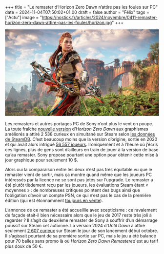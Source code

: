 
+++
title = "Le remaster d’Horizon Zero Dawn n’attire pas les foules sur PC"
date = 2024-11-04T07:50:02+01:00
draft = false
author = "Félix"
tags = ["Actu"]
image = "https://nostick.fr/articles/2024/novembre/0411-remaster-horizon-zero-dawn-attire-pas-les-foules/horizon.jpg"
+++

![Horizon Zero Dawn Remastered](horizon.jpg "") 

Les remasters et autres portages PC de Sony n’ont plus le vent en poupe. La toute fraîche [nouvelle version](https://store.steampowered.com/app/2561580/Horizon_Zero_Dawn_Remastered/) d’*Horizon Zero Dawn* aux graphismes améliorés a attiré 2 538 curieux en simultané sur Steam selon [les données de SteamDB](https://steamdb.info/app/2561580/charts/). C’est beaucoup moins que la version d’origine, sortie en 2020 et qui avait alors intrigué [56 557 joueurs](https://steamdb.info/app/1151640/charts/). Ironiquement et à l’heure où j’écris ces lignes, plus de gens sont d’ailleurs en train de jouer à la version de base qu’au remaster. Sony propose pourtant une option pour obtenir cette mise à jour graphique pour seulement 10 $.

Alors oui la comparaison entre les deux n’est pas très équitable vu que le remaster vient de sortir, mais ça montre quand même que les joueurs PC intéressés par la licence ne se sont pas jetés sur l’upgrade. Le remaster a été plutôt tièdement reçu par les joueurs, les évaluations Steam étant « moyennes » : de nombreuses critiques pointent des bugs ainsi que l’obligation d’avoir un compte PSN, ce qui n’est pas le cas de la première édition (qui est étonnamment [toujours en vente](https://store.steampowered.com/app/1151640/Horizon_Zero_Dawn_Complete_Edition/)).

L’annonce de ce remaster a été accueillie avec scepticisme : ce ravalement de façade était-il bien nécessaire alors que le jeu de 2017 reste très joli à regarder ? Il s’agit du deuxième remaster de Sony à souffrir d’un démarrage poussif sur Steam cet automne. La version 2024 d’*Until Dawn* a attiré seulement [2 607 curieux](https://nostick.fr/articles/2024/octobre/0810-remake-until-dawn-peine-a-trouver-son-public/) sur Steam le jour de son lancement début octobre. Il s’agissait pourtant de sa première sortie sur PC, mais le jeu a été balancé pour 70 balles sans promo là où *Horizon Zero Dawn Remastered* est au tarif plus doux de 50 €.

